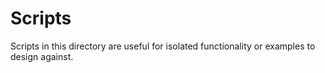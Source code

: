 # Scripts

Scripts in this directory are useful for isolated functionality or examples to design against.
